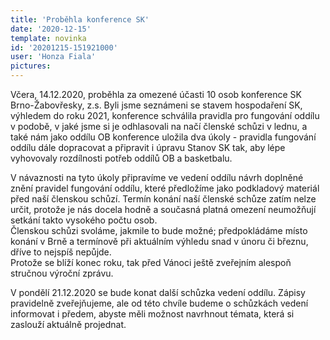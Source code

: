 ```yaml
---
title: 'Proběhla konference SK'
date: '2020-12-15'
template: novinka
id: '20201215-151921000'
user: 'Honza Fiala'
pictures:
---
```

Včera, 14.12.2020, proběhla za omezené účasti 10 osob konference SK Brno-Žabovřesky, z.s. Byli jsme seznámeni se stavem hospodaření SK, výhledem do roku 2021, konference schválila pravidla pro fungování oddílu v podobě, v jaké jsme si je odhlasovali na načí členské schůzi v lednu, a také nám jako oddílu OB konference uložila dva úkoly - pravidla fungování oddílu dále dopracovat a připravit i úpravu Stanov SK tak, aby lépe vyhovovaly rozdílnosti potřeb oddílů OB a basketbalu.

V návaznosti na tyto úkoly připravíme ve vedení oddílu návrh doplněné znění pravidel fungování oddílu, které předložíme jako podkladový materiál před naší členskou schůzí. Termín konání naší členské schůze zatím nelze určit, protože je nás docela hodně a současná platná omezení neumožňují setkání takto vysokého počtu osob.  
Členskou schůzi svoláme, jakmile to bude možné; předpokládáme místo konání v Brně a termínově při aktuálním výhledu snad v únoru či březnu, dříve to nejspíš nepůjde.  
Protože se blíží konec roku, tak před Vánoci ještě zveřejním alespoň stručnou výroční zprávu.

V pondělí 21.12.2020 se bude konat další schůzka vedení oddílu. Zápisy pravidelně zveřejňujeme, ale od této chvíle budeme o schůzkách vedení informovat i předem, abyste měli možnost navrhnout témata, která si zaslouží aktuálně projednat.
